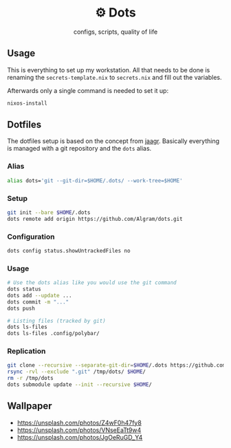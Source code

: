 <h1 align="center">
  ⚙️ Dots
</h1>

<p align="center">
  configs, scripts, quality of life
</p>

## Usage

This is everything to set up my workstation. All that needs to be done is renaming the `secrets-template.nix` to `secrets.nix` and fill out the variables.

Afterwards only a single command is needed to set it up:

```bash
nixos-install
```

## Dotfiles

The dotfiles setup is based on the concept from [jaagr](https://github.com/jaagr/dots). Basically everything is managed with a git repository and the `dots` alias.

### Alias

```sh
alias dots='git --git-dir=$HOME/.dots/ --work-tree=$HOME'
```

### Setup

```sh
git init --bare $HOME/.dots
dots remote add origin https://github.com/Algram/dots.git
```

### Configuration

```sh
dots config status.showUntrackedFiles no
```

### Usage

```sh
# Use the dots alias like you would use the git command
dots status
dots add --update ...
dots commit -m "..."
dots push

# Listing files (tracked by git)
dots ls-files
dots ls-files .config/polybar/
```

### Replication

```sh
git clone --recursive --separate-git-dir=$HOME/.dots https://github.com/Algram/dots.git /tmp/dots
rsync -rvl --exclude ".git" /tmp/dots/ $HOME/
rm -r /tmp/dots
dots submodule update --init --recursive $HOME/
```

## Wallpaper

- https://unsplash.com/photos/Z4wF0h47fy8
- https://unsplash.com/photos/VNseEaTt9w4
- https://unsplash.com/photos/JgOeRuGD_Y4

